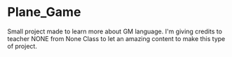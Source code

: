 # Plane_Game
Small project made to learn more about GM language. I'm giving credits to teacher NONE from None Class to let an amazing content to make this type of project.
